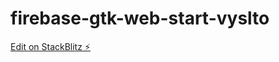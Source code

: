 # firebase-gtk-web-start-vyslto

[Edit on StackBlitz ⚡️](https://stackblitz.com/edit/firebase-gtk-web-start-vyslto)
